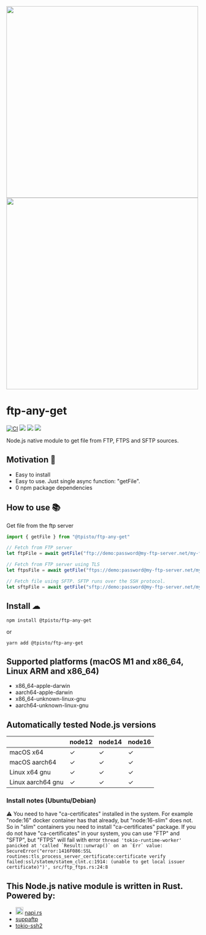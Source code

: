 <p></p>
<img src="https://user-images.githubusercontent.com/226244/167125036-c387a1df-c3d0-458e-845f-027f5ff069be.gif#gh-dark-mode-only" width=500 />
<img src="https://user-images.githubusercontent.com/226244/167125048-7627796e-f902-4891-963e-2891bd3e75d7.gif#gh-light-mode-only" width=500 />

# ftp-any-get

[![CI](https://github.com/tpisto/ftp-any-get/actions/workflows/CI.yml/badge.svg)](https://github.com/tpisto/ftp-any-get/actions/workflows/CI.yml)
<img src="https://img.shields.io/node/v/@tpisto/ftp-any-get" />
<img src="https://img.shields.io/github/languages/count/tpisto/ftp-any-get" />
<a href="https://discord.gg/aMeUQHuEZy"><img src="https://img.shields.io/discord/971910223029755954" /></a>

Node.js native module to get file from FTP, FTPS and SFTP sources.

## Motivation 🧐
- Easy to install
- Easy to use. Just single async function: "getFile".
- 0 npm package dependencies

## How to use 📚

Get file from the ftp server
```javascript
import { getFile } from "@tpisto/ftp-any-get"

// Fetch from FTP server
let ftpFile = await getFile("ftp://demo:password@my-ftp-server.net/my-file.txt");

// Fetch from FTP server using TLS
let ftpsFile = await getFile("ftps://demo:password@my-ftp-server.net/my-file.txt");

// Fetch file using SFTP. SFTP runs over the SSH protocol.
let sftpFile = await getFile("sftp://demo:password@my-ftp-server.net/my-file.txt");
```

## Install ☁
```
npm install @tpisto/ftp-any-get
```
or 
```
yarn add @tpisto/ftp-any-get
```

## Supported platforms (macOS M1 and x86_64, Linux ARM and x86_64)

- x86_64-apple-darwin
- aarch64-apple-darwin
- x86_64-unknown-linux-gnu
- aarch64-unknown-linux-gnu

## Automatically tested Node.js versions

|                       | node12 | node14 | node16 |
| --------------------- | ------ | ------ | ------ |
| macOS x64             | ✓      | ✓      | ✓      |
| macOS aarch64         | ✓      | ✓      | ✓      |
| Linux x64 gnu         | ✓      | ✓      | ✓      |
| Linux aarch64 gnu     | ✓      | ✓      | ✓      |

### Install notes (Ubuntu/Debian)
⚠️ You need to have "ca-certificates" installed in the system. For example "node:16" docker container has that already, but "node:16-slim" does not. So in "slim" containers you need to install "ca-certificates" package. If you do not have "ca-certificates" in your system, you can use "FTP" and "SFTP", but "FTPS" will fail with error ```thread 'tokio-runtime-worker' panicked at 'called `Result::unwrap()` on an `Err` value: SecureError("error:1416F086:SSL routines:tls_process_server_certificate:certificate verify failed:ssl/statem/statem_clnt.c:1914: (unable to get local issuer certificate)")', src/ftp_ftps.rs:24:8```

## This Node.js native module is written in Rust. Powered by:



- <img src="https://napi.rs/img/favicon.png" width="20" /> [napi.rs](https://napi.rs/)
- [suppaftp](https://github.com/veeso/suppaftp)
- [tokio-ssh2](https://github.com/tyan-boot/tokio-ssh2)
